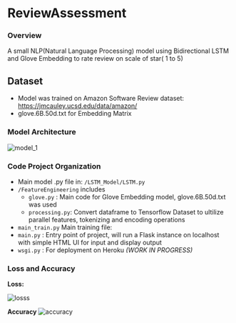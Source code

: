# ReviewAssessment
 
### Overview
A small NLP(Natural Language Processing) model using Bidirectional LSTM and Glove Embedding to rate review on scale of star( 1 to 5)

## Dataset
- Model was trained on Amazon Software Review dataset: https://jmcauley.ucsd.edu/data/amazon/
- glove.6B.50d.txt for Embedding Matrix


### Model Architecture
![model_1](https://user-images.githubusercontent.com/49814026/148501288-85cc87d2-8f6c-4c32-a554-e781999edc4a.png)

### Code Project Organization
- Main model .py file in: `/LSTM_Model/LSTM.py`
- `/FeatureEngineering` includes 
  - `glove.py` : Main code for Glove Embedding model, glove.6B.50d.txt was used
  - `processing.py`: Convert dataframe to Tensorflow Dataset to ultilize parallel features, tokenizing and encoding operations
- `main_train.py` Main training file:
- `main.py` : Entry point of project, will run a Flask instance on localhost with simple HTML UI for input and display output
- `wsgi.py` : For deployment on Heroku _(WORK IN PROGRESS)_

### Loss and Accuracy 
**Loss:**

![losss](https://user-images.githubusercontent.com/49814026/148502060-0d38f304-e3f8-4837-9fa8-fad74c11e802.png)

**Accuracy**
![accuracy](https://user-images.githubusercontent.com/49814026/148502077-98c00075-c619-4aff-8ef3-f2b88db8ac2c.png)
